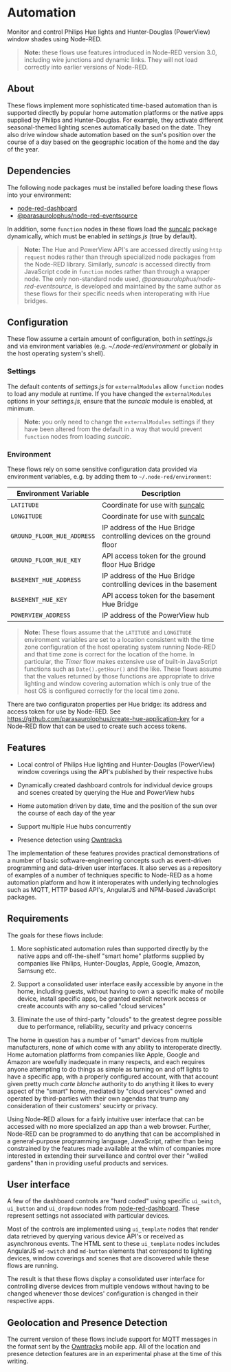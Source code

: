 # Automation

Monitor and control Philips Hue lights and Hunter-Douglas (PowerView)
window shades using Node-RED.

> **Note:** these flows use features introduced in Node-RED version 3.0,
> including wire junctions and dynamic links. They will not load
> correctly into earlier versions of Node-RED.

## About

These flows implement more sophisticated time-based automation than is
supported directly by popular home automation platforms or the native
apps supplied by Philips and Hunter-Douglas. For example, they activate
different seasonal-themed lighting scenes automatically based on the
date. They also drive window shade automation based on the sun's
position over the course of a day based on the geographic location
of the home and the day of the year.

## Dependencies

The following node packages must be installed before loading these
flows into your environment:

- [node-red-dashboard](https://flows.nodered.org/node/node-red-dashboard)
- [@parasaurolophus/node-red-eventsource](https://flows.nodered.org/node/@parasaurolophus/node-red-eventsource)

In addition, some `function` nodes in these flows load the
[suncalc](https://www.npmjs.com/package/suncalc) package dynamically,
which must be enabled in _settings.js_ (true by default).

> **Note:** The Hue and PowerView API's are accessed directly using
> `http request` nodes rather than through specialized node packages
> from the Node-RED library. Similarly, _suncalc_ is accessed directly
> from JavaScript code in `function` nodes rather than through a
> wrapper node. The only non-standard node used,
> _@parasaurolophus/node-red-eventsource_, is developed and maintained
> by the same author as these flows for their specific needs when
> interoperating with Hue bridges.

## Configuration

These flow assume a certain amount of configuration, both in
_settings.js_ and via environment variables
(e.g. _~/.node-red/environment_ or globally in the host operating
system's shell).

### Settings

The default contents of _settings.js_ for `externalModules` allow
`function` nodes to load any module at runtime. If you have changed
the `externalModules` options in your _settings.js_, ensure that the
_suncalc_ module is enabled, at minimum.

> **Note:** you only need to change the `externalModules` settings if
> they have been altered from the default in a way that would prevent
> `function` nodes from loading _suncalc_.

### Environment

These flows rely on some sensitive configuration data provided via
environment variables, e.g. by adding them to
`~/.node-red/environment`:

| Environment Variable       | Description                                                              |
|----------------------------|--------------------------------------------------------------------------|
| `LATITUDE`                 | Coordinate for use with [suncalc](https://www.npmjs.com/package/suncalc) |
| `LONGITUDE`                | Coordinate for use with [suncalc](https://www.npmjs.com/package/suncalc) |
| `GROUND_FLOOR_HUE_ADDRESS` | IP address of the Hue Bridge controlling devices on the ground floor     |
| `GROUND_FLOOR_HUE_KEY`     | API access token for the ground floor Hue Bridge                         |
| `BASEMENT_HUE_ADDRESS`     | IP address of the Hue Bridge controlling devices in the basement         |
| `BASEMENT_HUE_KEY`         | API access token for the basement Hue Bridge                             |
| `POWERVIEW_ADDRESS`        | IP address of the PowerView hub                                          |

> **Note:** These flows assume that the `LATITUDE` and `LONGITUDE`
> environment variables are set to a location consistent with the time
> zone configuration of the host operating system running Node-RED
> and that time zone is correct for the location of the home. In
> particular, the _Timer_ flow makes extensive use of built-in
> JavaScript functions such as `Date().getHour()` and the like.
> These flows assume that the values returned by those functions are
> appropriate to drive lighting and window covering automation which
> is only true of the host OS is configured correctly for the local
> time zone.

There are two configuraton properties per Hue bridge: its address and
access token for use by Node-RED. See
<https://github.com/parasaurolophus/create-hue-application-key> for
a Node-RED flow that can be used to create such access tokens.

## Features

- Local control of Philips Hue lighting and Hunter-Douglas (PowerView)
  window coverings using the API's published by their respective
  hubs

- Dynamically created dashboard controls for individual device groups
  and scenes created by querying the Hue and PowerView hubs

- Home automation driven by date, time and the position of the sun
  over the course of each day of the year

- Support multiple Hue hubs concurrently

- Presence detection using [Owntracks](https://owntracks.org/)

The implementation of these  features provides practical demonstrations
of a number of basic software-engineering concepts such as event-driven
programming and data-driven user interfaces. It also serves as a
repository of examples of a number of techniques specific to Node-RED as
a home automation platform and how it interoperates with underlying
technologies such as MQTT, HTTP based API's, AngularJS and NPM-based
JavaScript packages.

## Requirements

The goals for these flows include:

1. More sophisticated automation rules than supported directly by
   the native apps and off-the-shelf "smart home" platforms supplied
   by companies like Philips, Hunter-Douglas, Apple, Google, Amazon,
   Samsung etc.

2. Support a consolidated user interface easily accessible by anyone
   in the home, including guests, without having to own a specific
   make of mobile device, install specific apps, be granted explicit
   network access or create accounts with any so-called "cloud services"

3. Eliminate the use of third-party "clouds" to the greatest degree
   possible due to performance, reliability, security and privacy
   concerns

The home in question has a number of "smart" devices from multiple
manufacturers, none of which come with any ability to interoperate
directly. Home automation platforms from companies like Apple, Google
and Amazon are woefully inadequate in many respects, and each requires
anyone attempting to do things as simple as turning on and off lights to
have a specific app, with a properly configured account, with that
account given pretty much _carte blanche_ authority to do anything it
likes to every aspect of the "smart" home, mediated by "cloud services"
owned and operated by third-parties with their own agendas that trump
any consideration of their customers' seucirty or privacy.

Using Node-RED allows for a fairly intuitive user interface that can be
accessed with no more specialized an app than a web browser. Further,
Node-RED can be programmed to do anything that can be accomplished in a
general-purpose programming language, JavaScript, rather than being
constrained by the features made available at the whim of companies
more interested in extending their surveillance and control over their
"walled gardens" than in providing useful products and services.

## User interface

A few of the dashboard controls are "hard coded" using specific
`ui_switch`, `ui_button` and `ui_dropdown` nodes from
[node-red-dashboard](https://flows.nodered.org/node/node-red-dashboard).
These represent settings not associated with particular devices.

Most of the controls are implemented using `ui_template` nodes that
render data retrieved by querying various device API's or received
as asynchronous events. The HTML sent to these `ui_template` nodes
includes AngularJS `md-switch` and `md-button` elements that correspond
to lighting devices, window coverings and scenes that are discovered
while these flows are running.

The result is that these flows display a consolidated user interface
for controlling diverse devices from multiple vendows without having
to be changed whenever those devices' configuration is changed in
their respective apps.

## Geolocation and Presence Detection

The current version of these flows include support for MQTT messages
in the format sent by the [Owntracks](https://owntracks.org/) mobile
app. All of the location and presence detection features are in an
experimental phase at the time of this writing.